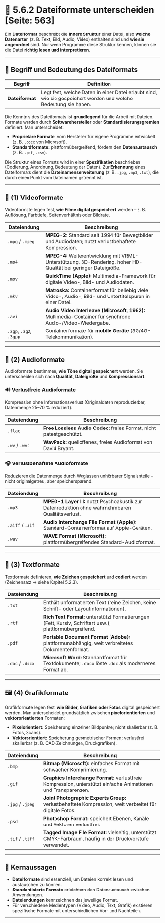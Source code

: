 # 📁 5.6.2 Dateiformate unterscheiden [Seite: 563]

Ein **Dateiformat** beschreibt die **innere Struktur** einer Datei, also **welche Datenarten** (z. B. Text, Bild, Audio, Video) enthalten sind und **wie sie angeordnet** sind. Nur wenn Programme diese Struktur kennen, können sie die Datei **richtig lesen und interpretieren**.

---

## 🧾 Begriff und Bedeutung des Dateiformats

| Begriff         | Definition                                                                                                      |
| --------------- | --------------------------------------------------------------------------------------------------------------- |
| **Dateiformat** | Legt fest, welche Daten in einer Datei erlaubt sind, wie sie gespeichert werden und welche Bedeutung sie haben. |

Die Kenntnis des Dateiformats ist **grundlegend** für die Arbeit mit Dateien.
Formate werden durch **Softwarehersteller** oder **Standardisierungsgremien** definiert.
Man unterscheidet:

* **Proprietäre Formate:** vom Hersteller für eigene Programme entwickelt (z. B. `.docx` von Microsoft).
* **Standardformate:** plattformübergreifend, fördern den **Datenaustausch** (z. B. `.pdf`, `.csv`).

Die Struktur eines Formats wird in einer **Spezifikation** beschrieben (Codierung, Anordnung, Bedeutung der Daten).
Zur **Erkennung** eines Dateiformats dient die **Dateinamenserweiterung** (z. B. `.jpg`, `.mp3`, `.txt`), die durch einen Punkt vom Dateinamen getrennt ist.

---

## 🎥 (1) Videoformate

Videoformate legen fest, **wie Filme digital gespeichert** werden – z. B. Auflösung, Farbtiefe, Seitenverhältnis oder Bildrate.

| Dateiendung             | Beschreibung                                                                                                   |
| ----------------------- | -------------------------------------------------------------------------------------------------------------- |
| `.mpg` / `.mpeg`        | **MPEG-2:** Standard seit 1994 für Bewegtbilder und Audiodaten; nutzt verlustbehaftete Kompression.            |
| `.mp4`                  | **MPEG-4:** Weiterentwicklung mit VRML-Unterstützung, 3D-Rendering, hoher HD-Qualität bei geringer Dateigröße. |
| `.mov`                  | **QuickTime (Apple):** Multimedia-Framework für digitale Video-, Bild- und Audiodaten.                         |
| `.mkv`                  | **Matroska:** Containerformat für beliebig viele Video-, Audio-, Bild- und Untertitelspuren in einer Datei.    |
| `.avi`                  | **Audio Video Interleave (Microsoft, 1992):** Multimedia-Container für synchrone Audio-/Video-Wiedergabe.      |
| `.3gp`, `.3g2`, `.3gpp` | Containerformate für **mobile Geräte** (3G/4G-Telekommunikation).                                              |

---

## 🎵 (2) Audioformate

Audioformate bestimmen, **wie Töne digital gespeichert** werden.
Sie unterscheiden sich nach **Qualität**, **Dateigröße** und **Kompressionsart**.

### 🔊 Verlustfreie Audioformate

Kompression ohne Informationsverlust (Originaldaten reproduzierbar, Datenmenge 25–70 % reduziert).

| Dateiendung    | Beschreibung                                                         |
| -------------- | -------------------------------------------------------------------- |
| `.flac`        | **Free Lossless Audio Codec:** freies Format, nicht patentgeschützt. |
| `.wv` / `.wvc` | **WavPack:** quelloffenes, freies Audioformat von David Bryant.      |

### 🎧 Verlustbehaftete Audioformate

Reduzieren die Datenmenge durch Weglassen unhörbarer Signalanteile – nicht originalgetreu, aber speichersparend.

| Dateiendung      | Beschreibung                                                                                      |
| ---------------- | ------------------------------------------------------------------------------------------------- |
| `.mp3`           | **MPEG-1 Layer III:** nutzt Psychoakustik zur Datenreduktion ohne wahrnehmbaren Qualitätsverlust. |
| `.aiff` / `.aif` | **Audio Interchange File Format (Apple):** Standard-Containerformat auf Apple-Geräten.            |
| `.wav`           | **WAVE Format (Microsoft):** plattformübergreifendes Standard-Audioformat.                        |

---

## 📝 (3) Textformate

Textformate definieren, **wie Zeichen gespeichert** und **codiert** werden (Zeichensatz → siehe Kapitel 5.2.3).

| Dateiendung      | Beschreibung                                                                                             |
| ---------------- | -------------------------------------------------------------------------------------------------------- |
| `.txt`           | Enthält unformatierten Text (reine Zeichen, keine Schrift- oder Layoutinformationen).                    |
| `.rtf`           | **Rich Text Format:** unterstützt Formatierungen (Fett, Kursiv, Schriftart usw.); plattformübergreifend. |
| `.pdf`           | **Portable Document Format (Adobe):** plattformunabhängig, weit verbreitetes Dokumentenformat.           |
| `.doc` / `.docx` | **Microsoft Word:** Standardformat für Textdokumente; `.docx` löste `.doc` als moderneres Format ab.     |

---

## 🖼️ (4) Grafikformate

Grafikformate legen fest, **wie Bilder, Grafiken oder Fotos** digital gespeichert werden.
Man unterscheidet grundsätzlich zwischen **pixelorientierten** und **vektororientierten** Formaten:

* **Pixelorientiert:** Speicherung einzelner Bildpunkte; nicht skalierbar (z. B. Fotos, Scans).
* **Vektororientiert:** Speicherung geometrischer Formen; verlustfrei skalierbar (z. B. CAD-Zeichnungen, Druckgrafiken).

| Dateiendung      | Beschreibung                                                                                                   |
| ---------------- | -------------------------------------------------------------------------------------------------------------- |
| `.bmp`           | **Bitmap (Microsoft):** einfaches Format mit schwacher Komprimierung.                                          |
| `.gif`           | **Graphics Interchange Format:** verlustfreie Kompression, unterstützt einfache Animationen und Transparenzen. |
| `.jpg` / `.jpeg` | **Joint Photographic Experts Group:** verlustbehaftete Kompression, weit verbreitet für digitale Fotos.        |
| `.psd`           | **Photoshop Format:** speichert Ebenen, Kanäle und Vektoren verlustfrei.                                       |
| `.tif` / `.tiff` | **Tagged Image File Format:** vielseitig, unterstützt CMYK-Farbraum, häufig in der Druckvorstufe verwendet.    |

---

## 🧠 Kernaussagen

* **Dateiformate** sind essenziell, um Dateien korrekt lesen und austauschen zu können.
* **Standardisierte Formate** erleichtern den Datenaustausch zwischen Anwendungen.
* **Dateiendungen** kennzeichnen das jeweilige Format.
* Für verschiedene Medientypen (Video, Audio, Text, Grafik) existieren spezifische Formate mit unterschiedlichen Vor- und Nachteilen.


---

